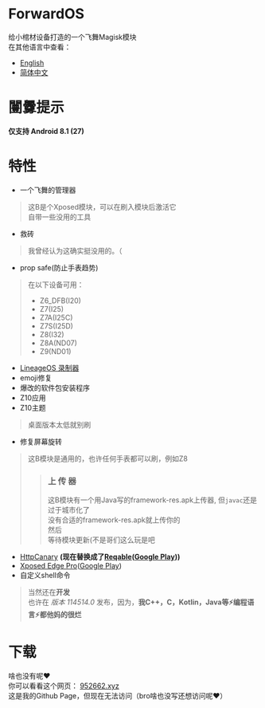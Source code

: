 # ForwardOS
给小棺材设备打造的一个飞舞Magisk模块<br>
在其他语言中查看：<br>
- [English](README.md)
- [简体中文](README_zh.md)
# 闦釁提示
**仅支持 Android 8.1 (27)**
# 特性
- 一个飞舞的管理器
> 这B是个Xposed模块，可以在刷入模块后激活它<br>
> 自带一些没用的工具
- 救砖
> 我曾经认为这确实挺没用的。（
- prop safe(防止手表趋势)
> 在以下设备可用：
> - Z6_DFB(I20)
> - Z7(I25)
> - Z7A(I25C)
> - Z7S(I25D)
> - Z8(I32)
> - Z8A(ND07)
> - Z9(ND01)
- [LineageOS 录制器](https://github.com/BioniCosmos/LOS_Recorder)
- emoji修复
- 爆改的软件包安装程序
- Z10应用
- Z10主题
> 桌面版本太低就别刷
- 修复屏幕旋转
> 这B模块是通用的，也许任何手表都可以刷，例如Z8
>> ### 上   传   器
>> 这B模块有一个用Java写的framework-res.apk上传器, 但`javac`还是过于城市化了<br>
>> 没有合适的framework-res.apk就上传你的<br>
>> 然后<br>
>> 等待模块更新(不是哥们这么玩是吧
- [HttpCanary](https://github.com/MegatronKing/HttpCanary) **(现在替换成了[Reqable](https://reqable.com)([Google Play](https://play.google.com/store/apps/details?id=com.reqable.android&hl=en_US)))**
- [Xposed Edge Pro](https://github.com/jozein/Xposed-edge-translation)([Google Play](https://play.google.com/store/apps/details/Xposed_edge_pro?id=com.jozein.xedgepro&hl=en_US))
- 自定义shell命令
> 当然还在**开发**<br>
> 也许在 *版本 114514.0* 发布，因为，**我C++，C，Kotlin，Java等⚡️编程语言⚡️都他妈的很烂**
# 下载
啥也没有呢❤️<br>
你可以看看这个网页： [952662.xyz](https://952662.xyz)<br>
这是我的Github Page，但现在无法访问（bro啥也没写还想访问呢❤️）

